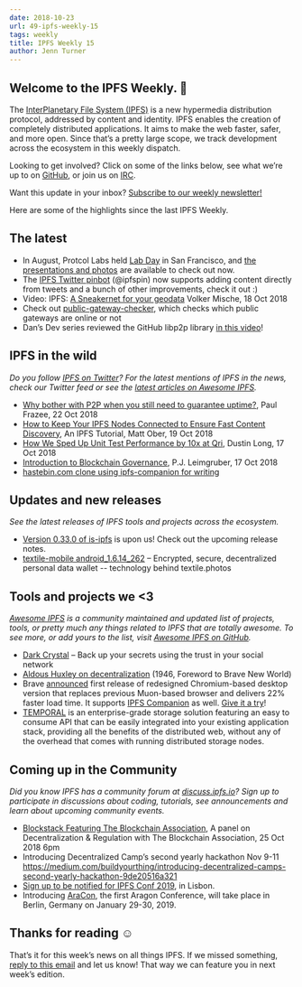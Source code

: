```yaml
---
date: 2018-10-23
url: 49-ipfs-weekly-15
tags: weekly
title: IPFS Weekly 15
author: Jenn Turner
---
```


## Welcome to the IPFS Weekly. 👋

The [InterPlanetary File System (IPFS)](https://ipfs.io/) is a new hypermedia distribution protocol, addressed by content and identity. IPFS enables the creation of completely distributed applications. It aims to make the web faster, safer, and more open. Since that’s a pretty large scope, we track development across the ecosystem in this weekly dispatch.

Looking to get involved? Click on some of the links below, see what we’re up to on [GitHub](https://github.com/ipfs), or join us on [IRC](https://riot.im/app/#/room/#ipfs:matrix.org).

Want this update in your inbox? [Subscribe to our weekly newsletter!](https://tinyletter.com/ipfsnewsletter)

Here are some of the highlights since the last IPFS Weekly.

## The latest

+ In August, Protcol Labs held [Lab Day](https://protocol.ai/blog/august-2018-lab-day/) in San Francisco, and [the presentations and photos](https://lab-day.com/aug-03-2018/media) are available to check out now.
+ The [IPFS Twitter pinbot](https://twitter.com/ipfspin/status/1053376847596187648) (@ipfspin) now supports adding content directly from tweets and a bunch of other improvements, check it out :)
+ Video: IPFS: [A Sneakernet for your geodata](https://t.co/lLTf1IaZBk) Volker Mische, 18 Oct 2018
+ Check out [public-gateway-checker](https://github.com/ipfs/public-gateway-checker), which checks which public gateways are online or not
+ Dan’s Dev series reviewed the GitHub libp2p library [in this video](https://www.youtube.com/watch?v=hP0hSZ7E7_Y)!

## IPFS in the wild
*Do you follow [IPFS on Twitter](https://twitter.com/IPFSbot)? For the latest mentions of IPFS in the news, check our Twitter feed or see the [latest articles on Awesome IPFS](https://awesome.ipfs.io/categories/articles/).* 

+ [Why bother with P2P when you still need to guarantee uptime?](https://pfrazee.hashbase.io/blog/why-bother-with-p2p), Paul Frazee, 22 Oct 2018
+ [How to Keep Your IPFS Nodes Connected to Ensure Fast Content Discovery](https://medium.com/pinata/how-to-keep-your-ipfs-nodes-connected-and-ensure-fast-content-discovery-7d92fb23da46?_branch_match_id=371334966290849970), An IPFS Tutorial, Matt Ober, 19 Oct 2018
+ [How We Sped Up Unit Test Performance by 10x at Qri](https://qri.io/blog/unit_test_performance/), Dustin Long, 17 Oct 2018
+ [Introduction to Blockchain Governance](https://blog.district0x.io/introduction-to-blockchain-governance-bc6eea42ada3), P.J. Leimgruber, 17 Oct 2018
+ [hastebin.com clone using ipfs-companion for writing](https://ipfs.io/ipfs/QmUtKaW3MQ9b5R623V7VU1Grz4WosKA7KNKsgYVWxBqT5u/#)

## Updates and new releases
*See the latest releases of IPFS tools and projects across the ecosystem.*

+ [Version 0.33.0 of is-ipfs](https://github.com/ipfs/js-ipfs/issues/1635) is upon us! Check out the upcoming release notes.
+ [textile-mobile android_1.6.14_262](https://github.com/textileio/textile-mobile/releases/tag/android_1.6.14_262) – Encrypted, secure, decentralized personal data wallet -- technology behind textile.photos

## Tools and projects we <3
*[Awesome IPFS](https://awesome.ipfs.io/) is a community maintained and updated list of projects, tools, or pretty much any things related to IPFS that are totally awesome. To see more, or add yours to the list, visit [Awesome IPFS on GitHub](https://github.com/ipfs/awesome-ipfs).* 

+ [Dark Crystal](https://darkcrystal.pw/) – Back up your secrets using the trust in your social network
+ [Aldous Huxley on decentralization](https://twitter.com/hecturchi/status/1052328904373997568) (1946, Foreword to Brave New World)
+ Brave [announced](https://brave.com/new-brave-browser-release-available-for-general-download/) first release of redesigned Chromium-based desktop version that replaces previous Muon-based browser and delivers 22% faster load time. It supports [IPFS Companion](https://chrome.google.com/webstore/detail/ipfs-companion/nibjojkomfdiaoajekhjakgkdhaomnch) as well. [Give it a try](https://brave.com/)!
+ [TEMPORAL](https://nuts.rtradetechnologies.com:6771/) is an enterprise-grade storage solution featuring an easy to consume API that can be easily integrated into your existing application stack, providing all the benefits of the distributed web, without any of the overhead that comes with running distributed storage nodes. 

## Coming up in the Community
*Did you know IPFS has a community forum at [discuss.ipfs.io](https://discuss.ipfs.io/)? Sign up to participate in discussions about coding, tutorials, see announcements and learn about upcoming community events.*

+ [Blockstack Featuring The Blockchain Association](https://blockstackhowardblockchainlab.splashthat.com/), A panel on Decentralization & Regulation with The Blockchain Association, 25 Oct 2018 6pm
+ Introducing Decentralized Camp’s second yearly hackathon Nov 9-11 https://medium.com/buildyourthing/introducing-decentralized-camps-second-yearly-hackathon-9de20516a321
+ [Sign up to be notified for IPFS Conf 2019](https://docs.google.com/forms/d/e/1FAIpQLSfJVVPwvp6RY3MUg1zAVl1g_5y2nGb7WJIMI1Hs6glzm7FLHQ/viewform), in Lisbon.
+ Introducing [AraCon](https://blog.aragon.org/announcing-aracon-the-aragon-conference/), the first Aragon Conference, will take place in Berlin, Germany on January 29-30, 2019.

## Thanks for reading ☺️

That’s it for this week’s news on all things IPFS. If we missed something, [reply to this email](mailto:newsletter@ipfs.io) and let us know! That way we can feature you in next week’s edition. 
